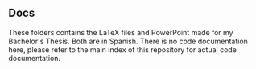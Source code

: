 ## Docs

These folders contains the LaTeX files and PowerPoint made for my Bachelor's Thesis.
Both are in Spanish.
There is no code documentation here, please refer to the main index of this repository for actual code documentation.
